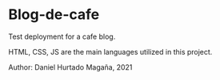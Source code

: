 # Blog-de-cafe
Test deployment for a cafe blog.

HTML, CSS, JS are the main languages utilized in this project.

Author: Daniel Hurtado Magaña, 2021
